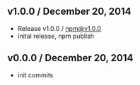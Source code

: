 

## v1.0.0 / December 20, 2014
- Release v1.0.0 / npm@v1.0.0
- inital release, npm publish

## v0.0.0 / December 20, 2014
- init commits